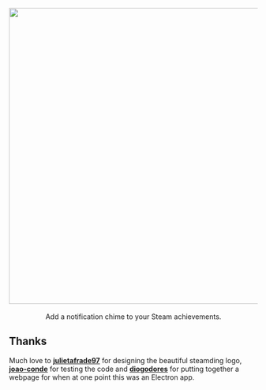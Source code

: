 <p align=center>
  <img src="https://i.imgur.com/a6f46Lhr.png" width="600" /><br><br>
  Add a notification chime to your Steam achievements.
</p>

## Thanks
Much love to [**julietafrade97**](https://github.com/julietafrade97) for designing the beautiful steamding logo, [**joao-conde**](https://github.com/joao-conde) for testing the code and [**diogodores**](https://github.com/diogodores) for putting together a webpage for when at one point this was an Electron app.
